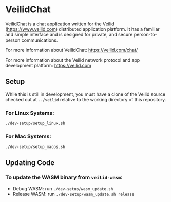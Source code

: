 # VeilidChat

VeilidChat is a chat application written for the Veilid (https://www.veilid.com) distributed application platform. It has a familiar and simple interface and is designed for private, and secure person-to-person communications.

For more information about VeilidChat: https://veilid.com/chat/

For more information about the Veilid network protocol and app development platform: https://veilid.com

## Setup

While this is still in development, you must have a clone of the Veilid source checked out at `../veilid` relative to the working directory of this repository.

### For Linux Systems:
```
./dev-setup/setup_linux.sh
```

### For Mac Systems:
```
./dev-setup/setup_macos.sh
```

## Updating Code

### To update the WASM binary from `veilid-wasm`:
* Debug WASM: run `./dev-setup/wasm_update.sh`
* Release WASM: run `./dev-setup/wasm_update.sh release`


